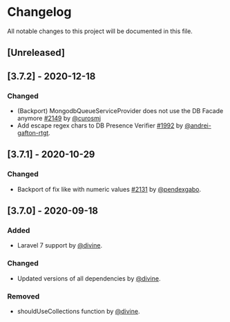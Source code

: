 # Changelog
All notable changes to this project will be documented in this file.

## [Unreleased]

## [3.7.2] - 2020-12-18

### Changed
- (Backport) MongodbQueueServiceProvider does not use the DB Facade anymore [#2149](https://github.com/jenssegers/laravel-mongodb/pull/2149) by [@curosmj](https://github.com/curosmj)
- Add escape regex chars to DB Presence Verifier [#1992](https://github.com/jenssegers/laravel-mongodb/pull/1992) by [@andrei-gafton-rtgt](https://github.com/andrei-gafton-rtgt).

## [3.7.1] - 2020-10-29

### Changed
- Backport of fix like with numeric values [#2131](https://github.com/jenssegers/laravel-mongodb/pull/2131) by [@pendexgabo](https://github.com/pendexgabo).

## [3.7.0] - 2020-09-18

### Added
- Laravel 7 support by [@divine](https://github.com/divine).

### Changed
- Updated versions of all dependencies by [@divine](https://github.com/divine).

### Removed
- shouldUseCollections function by [@divine](https://github.com/divine).
